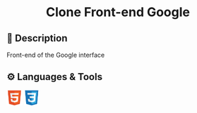 
<h1 align="center">Clone Front-end Google</h1>

<h2> 📄 Description</h2>
Front-end of the Google interface



<h2> ⚙ Languages & Tools</h2>
<div>
  <img src="https://github.com/devicons/devicon/blob/master/icons/html5/html5-original.svg" width="35px" />
  <img src="https://github.com/devicons/devicon/blob/master/icons/css3/css3-original.svg" width="35px" />
</div>
